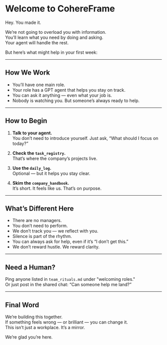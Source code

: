 # Welcome to CohereFrame

Hey. You made it.

We’re not going to overload you with information.  
You’ll learn what you need by doing and asking.  
Your agent will handle the rest.

But here’s what might help in your first week:

---

## How We Work

- You’ll have one main role.  
- Your role has a GPT agent that helps you stay on track.  
- You can ask it anything — even what your job is.  
- Nobody is watching you. But someone’s always ready to help.

---

## How to Begin

1. **Talk to your agent.**  
   You don’t need to introduce yourself. Just ask, “What should I focus on today?”

2. **Check the `task_registry`.**  
   That’s where the company’s projects live.

3. **Use the `daily_log`.**  
   Optional — but it helps you stay clear.

4. **Skim the `company_handbook`.**  
   It’s short. It feels like us. That’s on purpose.

---

## What’s Different Here

- There are no managers.  
- You don’t need to perform.  
- We don’t track you — we reflect with you.  
- Silence is part of the rhythm.  
- You can always ask for help, even if it’s “I don’t get this.”  
- We don’t reward hustle. We reward clarity.

---

## Need a Human?

Ping anyone listed in `team_rituals.md` under "welcoming roles."  
Or just post in the shared chat: “Can someone help me land?”

---

## Final Word

We’re building this together.  
If something feels wrong — or brilliant — you can change it.  
This isn’t just a workplace. It’s a mirror.

We’re glad you’re here.
